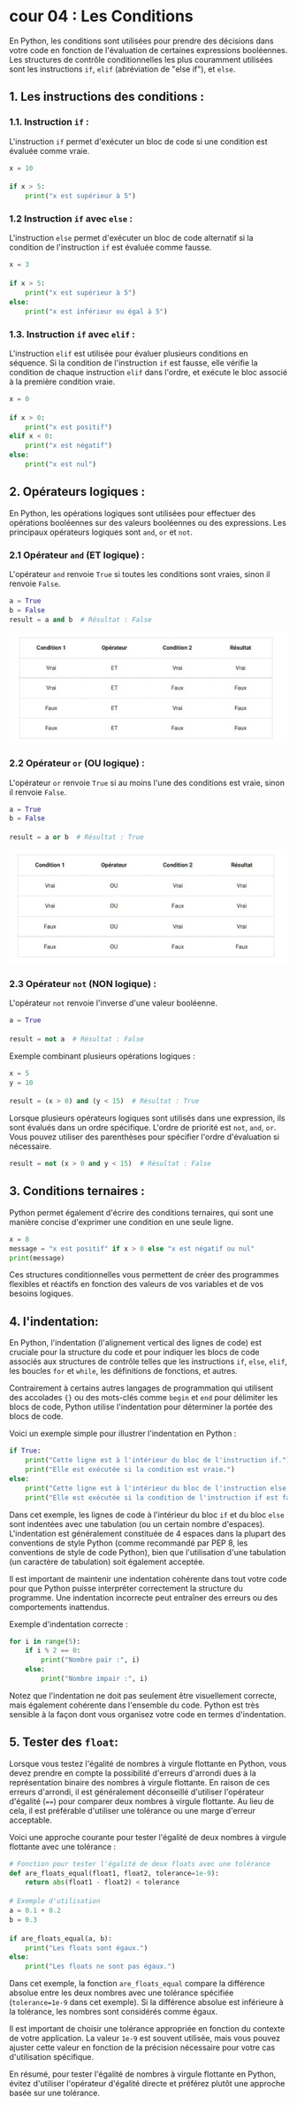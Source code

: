# cour 04 : Les Conditions 


En Python, les conditions sont utilisées pour prendre des décisions dans votre code en fonction de l'évaluation de certaines expressions booléennes. Les structures de contrôle conditionnelles les plus couramment utilisées sont les instructions `if`, `elif` (abréviation de "else if"), et `else`. 


## 1. Les instructions des conditions :

### 1.1. Instruction `if` :

L'instruction `if` permet d'exécuter un bloc de code si une condition est évaluée comme vraie.

```python
x = 10

if x > 5:
    print("x est supérieur à 5")
```

### 1.2 Instruction `if` avec `else` :

L'instruction `else` permet d'exécuter un bloc de code alternatif si la condition de l'instruction `if` est évaluée comme fausse.

```python
x = 3

if x > 5:
    print("x est supérieur à 5")
else:
    print("x est inférieur ou égal à 5")
```

### 1.3. Instruction `if` avec `elif` :

L'instruction `elif` est utilisée pour évaluer plusieurs conditions en séquence. Si la condition de l'instruction `if` est fausse, elle vérifie la condition de chaque instruction `elif` dans l'ordre, et exécute le bloc associé à la première condition vraie.

```python
x = 0

if x > 0:
    print("x est positif")
elif x < 0:
    print("x est négatif")
else:
    print("x est nul")
```


## 2. Opérateurs logiques :

En Python, les opérations logiques sont utilisées pour effectuer des opérations booléennes sur des valeurs booléennes ou des expressions. Les principaux opérateurs logiques sont `and`, `or` et `not`.

### 2.1  Opérateur `and` (ET logique) :

L'opérateur `and` renvoie `True` si toutes les conditions sont vraies, sinon il renvoie `False`.

```python
a = True
b = False
result = a and b  # Résultat : False

```

![ET](images/et.jpeg)

### 2.2 Opérateur `or` (OU logique) :

L'opérateur `or` renvoie `True` si au moins l'une des conditions est vraie, sinon il renvoie `False`.

```python
a = True
b = False

result = a or b  # Résultat : True
```

![OU](images/ou.jpeg)


### 2.3 Opérateur `not` (NON logique) :

L'opérateur `not` renvoie l'inverse d'une valeur booléenne.

```python
a = True

result = not a  # Résultat : False
```


Exemple combinant plusieurs opérations logiques :

```python
x = 5
y = 10

result = (x > 0) and (y < 15)  # Résultat : True
```


Lorsque plusieurs opérateurs logiques sont utilisés dans une expression, ils sont évalués dans un ordre spécifique. L'ordre de priorité est `not`, `and`, `or`. Vous pouvez utiliser des parenthèses pour spécifier l'ordre d'évaluation si nécessaire.

```python
result = not (x > 0 and y < 15)  # Résultat : False
```


## 3. Conditions ternaires :

Python permet également d'écrire des conditions ternaires, qui sont une manière concise d'exprimer une condition en une seule ligne.

```python
x = 8
message = "x est positif" if x > 0 else "x est négatif ou nul"
print(message)
```

Ces structures conditionnelles vous permettent de créer des programmes flexibles et réactifs en fonction des valeurs de vos variables et de vos besoins logiques.

## 4. l'indentation:

En Python, l'indentation (l'alignement vertical des lignes de code) est cruciale pour la structure du code et pour indiquer les blocs de code associés aux structures de contrôle telles que les instructions `if`, `else`, `elif`, les boucles `for` et `while`, les définitions de fonctions, et autres.

Contrairement à certains autres langages de programmation qui utilisent des accolades `{}` ou des mots-clés comme `begin` et `end` pour délimiter les blocs de code, Python utilise l'indentation pour déterminer la portée des blocs de code.

Voici un exemple simple pour illustrer l'indentation en Python :

```python
if True:
    print("Cette ligne est à l'intérieur du bloc de l'instruction if.")
    print("Elle est exécutée si la condition est vraie.")
else:
    print("Cette ligne est à l'intérieur du bloc de l'instruction else.")
    print("Elle est exécutée si la condition de l'instruction if est fausse.")
```

Dans cet exemple, les lignes de code à l'intérieur du bloc `if` et du bloc `else` sont indentées avec une tabulation (ou un certain nombre d'espaces). L'indentation est généralement constituée de 4 espaces dans la plupart des conventions de style Python (comme recommandé par PEP 8, les conventions de style de code Python), bien que l'utilisation d'une tabulation (un caractère de tabulation) soit également acceptée.

Il est important de maintenir une indentation cohérente dans tout votre code pour que Python puisse interpréter correctement la structure du programme. Une indentation incorrecte peut entraîner des erreurs ou des comportements inattendus.

Exemple d'indentation correcte :

```python
for i in range(5):
    if i % 2 == 0:
        print("Nombre pair :", i)
    else:
        print("Nombre impair :", i)
```

Notez que l'indentation ne doit pas seulement être visuellement correcte, mais également cohérente dans l'ensemble du code. Python est très sensible à la façon dont vous organisez votre code en termes d'indentation.



## 5. Tester des **``float``**:


Lorsque vous testez l'égalité de nombres à virgule flottante en Python, vous devez prendre en compte la possibilité d'erreurs d'arrondi dues à la représentation binaire des nombres à virgule flottante. En raison de ces erreurs d'arrondi, il est généralement déconseillé d'utiliser l'opérateur d'égalité (`==`) pour comparer deux nombres à virgule flottante. Au lieu de cela, il est préférable d'utiliser une tolérance ou une marge d'erreur acceptable.

Voici une approche courante pour tester l'égalité de deux nombres à virgule flottante avec une tolérance :

```python
# Fonction pour tester l'égalité de deux floats avec une tolérance
def are_floats_equal(float1, float2, tolerance=1e-9):
    return abs(float1 - float2) < tolerance

# Exemple d'utilisation
a = 0.1 + 0.2
b = 0.3

if are_floats_equal(a, b):
    print("Les floats sont égaux.")
else:
    print("Les floats ne sont pas égaux.")
```

Dans cet exemple, la fonction `are_floats_equal` compare la différence absolue entre les deux nombres avec une tolérance spécifiée (`tolerance=1e-9` dans cet exemple). Si la différence absolue est inférieure à la tolérance, les nombres sont considérés comme égaux.

Il est important de choisir une tolérance appropriée en fonction du contexte de votre application. La valeur `1e-9` est souvent utilisée, mais vous pouvez ajuster cette valeur en fonction de la précision nécessaire pour votre cas d'utilisation spécifique.

En résumé, pour tester l'égalité de nombres à virgule flottante en Python, évitez d'utiliser l'opérateur d'égalité directe et préférez plutôt une approche basée sur une tolérance.